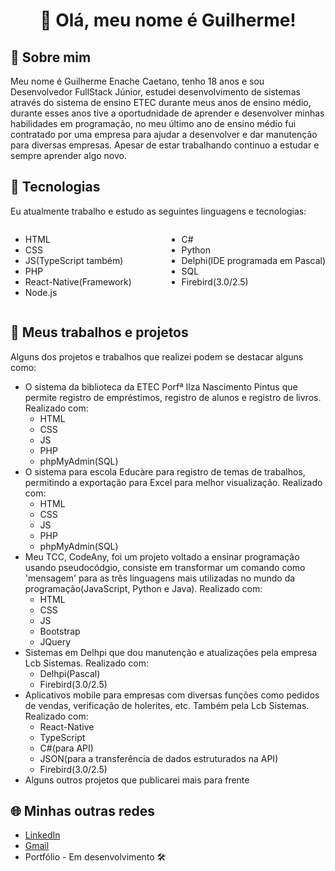 <h1 align='center' >👋 Olá, meu nome é Guilherme!</h1>
<h2>📖 Sobre mim </h2>
<p>Meu nome é Guilherme Enache Caetano, tenho 18 anos e sou Desenvolvedor FullStack Júnior, estudei desenvolvimento de sistemas através do sistema de ensino ETEC durante meus anos de ensino médio, durante esses anos tive a oportudnidade de aprender e desenvolver minhas habilidades em programação, no meu último ano de ensino médio fui contratado por uma empresa para ajudar a desenvolver e dar manutenção para diversas empresas. Apesar de estar trabalhando continuo a estudar e sempre aprender algo novo.</p>
<h2>🔧 Tecnologias</h2>
<p>Eu atualmente trabalho e estudo as seguintes linguagens e tecnologias:</p>
<div style='display:flex;justify-content:space-between;'>
    <ul>
        <li>
            HTML
        </li>
        <li>
            CSS
        </li>
        <li>
            JS(TypeScript também)
        </li>
        <li>
            PHP
        </li>
        <li>
            React-Native(Framework)
        </li>
        <li>
            Node.js
        </li>
    </ul>
    <ul>
        <li>
            C#
        </li>
        <li>
            Python
        </li>
        <li>
            Delphi(IDE programada em Pascal)
        </li>
        <li>
            SQL
        </li>
        <li>
            Firebird(3.0/2.5)
        </li>
    </ul>
</div>
<h2>📐 Meus trabalhos e projetos</h2>
<p>Alguns dos projetos e trabalhos que realizei podem se destacar alguns como:</p>
<ul>
    <li>
        O sistema da biblioteca da ETEC Porfª Ilza Nascimento Pintus que permite  registro de empréstimos, registro de alunos e registro de livros.
        Realizado com:
        <ul>
            <li>
                HTML
            </li>
           <li>
                CSS
            </li> 
            <li>
                JS
            </li>
            <li>
                PHP
            </li>
            <li>
                phpMyAdmin(SQL)
            </li>
        </ul>
    </li>
    <li>
        O sistema para escola Educàre para registro de temas de trabalhos, permitindo a exportação para Excel para melhor visualização.
        Realizado com:
        <ul>
            <li>
                HTML
            </li>
           <li>
                CSS
            </li> 
            <li>
                JS
            </li>
            <li>
                PHP
            </li>
            <li>
                phpMyAdmin(SQL)
            </li>
        </ul>
    </li>
    <li>
        Meu TCC, CodeAny, foi um projeto voltado a ensinar programação usando pseudocódgio, consiste em transformar um comando como 'mensagem' para as três linguagens mais utilizadas no mundo da programação(JavaScript, Python e Java).
        Realizado com:
        <ul>
            <li>
                HTML
            </li>
           <li>
                CSS
            </li> 
            <li>
                JS
            </li>
            <li>
                Bootstrap 
            </li>
            <li>
                JQuery
            </li>
        </ul>
    </li>
    <li>
        Sistemas em Delhpi que dou manutenção e atualizações pela empresa Lcb Sistemas.
        Realizado com:
        <ul>
            <li>
                Delhpi(Pascal)
            </li>
           <li>
                Firebird(3.0/2.5)
            </li> 
        </ul>
    </li>
    <li>
        Aplicativos mobile para empresas com diversas funções como pedidos de vendas, verificação de holerites, etc. Também pela Lcb Sistemas. Realizado com: 
        <ul>
            <li>
                React-Native
            </li>
           <li>
                TypeScript
            </li> 
            <li>
                C#(para API)
            </li>
            <li>
                JSON(para a transferência de dados estruturados na API)
            </li>
            <li>
                Firebird(3.0/2.5)
            </li>
        </ul>
    </li>
    <li>
        Alguns outros projetos que publicarei mais para frente
    </li>
</ul>
<h2>🌐 Minhas outras redes</h2>
<ul>
    <li>
        <a href="https://www.linkedin.com/in/guienache/">LinkedIn</a>
    </li>
    <li>
      <a href="mailto:contato@guilherme.enache@gmail.com">Gmail</a>
    </li>
    <li>
        <a>Portfólio - Em desenvolvimento 🛠️</a>
    </li>
</ul>
